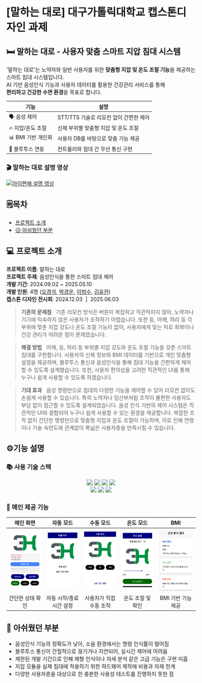 # [말하는 대로] 대구가톨릭대학교 캡스톤디자인 과제

## 🛏️ 말하는 대로 - 사용자 맞춤 스마트 지압 침대 시스템
'말하는 대로'는 노약자와 일반 사용자를 위한 **맞춤형 지압 및 온도 조절 기능**을 제공하는 스마트 침대 시스템입니다.  
AI 기반 음성인식 기능과 사용자 데이터를 활용한 건강관리 서비스를 통해  
**편리하고 건강한 수면 환경**을 목표로 합니다.

<div align=center>

| 기능 | 설명 |
|------|------|
| 🗣️ 음성 제어 | STT/TTS 기술로 리모컨 없이 간편한 제어 |
| 🔥 지압/온도 조절 | 신체 부위별 맞춤형 지압 및 온도 조절 |
| 📊 BMI 기반 개인화 | 사용자 DB를 바탕으로 맞춤 기능 제공 |
| 📡 블루투스 연동 | 컨트롤러와 침대 간 무선 통신 구현 |

</div>

### 🎬 말하는 대로 설명 영상
[![아이편해 설명 영상](http://img.youtube.com/vi/K0pShYf_NuY/0.jpg)](https://www.youtube.com/watch?v=K0pShYf_NuY)


## 🗒️목차
- [프로젝트 소개](#프로젝트-소개)
- [😥 아쉬웠던 부분](#😥-아쉬웠던-부분)

## 💻 프로젝트 소개

**프로젝트 이름**: 말하는 대로  
**프로젝트 주제**: 음성인식을 통한 스마트 침대 제어  
**개발 기간**: 2024.09.02 ~ 2025.05.10  
**개발 인원**: 4명 ([오경석](https://github.com/kyoungseok-Oh), [박경운](https://github.com/gyngxn), [이범수](https://github.com/lbs3082), [김유찬](https://github.com/uchanyyy))  
**캡스톤 디자인 전시회**: 2024.12.03  |  2025.06.03


> **기존의 문제점**
&nbsp; 기존 리모컨 방식은 버튼이 복잡하고 직관적이지 않아, 노약자나 기기에 익숙하지 않은 사용자가 조작하기 어렵습니다. 또한 등, 어깨, 허리 등 각 부위에 맞춘 지압 강도나 온도 조절 기능이 없어, 사용자에게 맞는 피로 회복이나 건강 관리가 어려운 점이 문제였습니다.
> 

> **해결 방법**
&nbsp; 어깨, 등, 허리 등 부위별 지압 강도와 온도 조절 기능을 갖춘 스마트 침대를 구현합니다. 사용자의 신체 정보와 BMI 데이터를 기반으로 개인 맞춤형 설정을 제공하며, 블루투스 통신과 음성인식을 통해 침대 기능을 간편하게 제어할 수 있도록 설계했습니다.
또한, 사용자 편의성을 고려한 직관적인 UI를 통해 누구나 쉽게 사용할 수 있도록 하였습니다.
> 

> **기대 효과**
&nbsp; 음성 명령만으로 침대의 다양한 기능을 제어할 수 있어 리모컨 없이도 손쉽게 사용할 수 있습니다.
특히 노약자나 임산부처럼 조작이 불편한 사용자도 부담 없이 접근할 수 있도록 설계되었습니다.
음성 인식 기반의 제어 시스템은 직관적인 UI와 결합되어 누구나 쉽게 사용할 수 있는 환경을 제공합니다.
복잡한 조작 없이 간단한 명령만으로 맞춤형 지압과 온도 조절이 가능하며,
이로 인해 연령이나 기술 숙련도에 관계없이 폭넓은 사용자층을 만족시킬 수 있습니다.
> 

## ⚙️기능 설명

### 📚 사용 기술 스택

<div align=center> 
  <img src="https://img.shields.io/badge/androidstudio-3DDC84?style=for-the-badge&logo=androidstudio&logoColor=white">
  <img src="https://img.shields.io/badge/springboot-6DB33F?style=for-the-badge&logo=springboot&logoColor=white"> 
  <img src="https://img.shields.io/badge/postgresql-4169E1?style=for-the-badge&logo=postgresql&logoColor=white">
  <img src="https://img.shields.io/badge/postman-FF6C37?style=for-the-badge&logo=postman&logoColor=white">
  <br>
  
  <img src="https://img.shields.io/badge/github-181717?style=for-the-badge&logo=github&logoColor=white">
  <img src="https://img.shields.io/badge/git-F05032?style=for-the-badge&logo=git&logoColor=white">
  <img src="https://img.shields.io/badge/restapi-000000?style=for-the-badge&logo=api&logoColor=white">
</div>

### 🧩 메인 제공 기능

<div align="center">

| 메인 화면 | 자동 모드 | 수동 모드 | 온도 모드 | BMI |
|:--:|:--:|:--:|:--:|:--:|
| <img src="https://github.com/Three-idiots1/voiceapp/blob/master/images/%EB%A9%94%EC%9D%B8%20%ED%99%94%EB%A9%B4.png?raw=true" width="170"/> | <img src="https://github.com/Three-idiots1/voiceapp/blob/master/images/%EC%9E%90%EB%8F%99%20%EB%AA%A8%EB%93%9C.png?raw=true" width="170"/> | <img src="https://github.com/Three-idiots1/voiceapp/blob/master/images/%EC%88%98%EB%8F%99%20%EB%AA%A8%EB%93%9C.png?raw=true" width="170"/> | <img src="https://github.com/Three-idiots1/voiceapp/blob/master/images/%EC%98%A8%EB%8F%84%20%EB%AA%A8%EB%93%9C.png?raw=true" width="170"/> | <img src="https://github.com/Three-idiots1/voiceapp/blob/master/images/BMI.png?raw=true" width="170"/> |
| 간단한 상태 확인 | 자동 시작/종료 시간 설정 | 사용자가 직접 수동 조작 | 온도 조절 및 확인 | BMI 기반 기능 제공 |

</div>



## 🔧 아쉬웠던 부분
- 음성인식 기능의 정확도가 낮아, 소음 환경에서는 명령 인식률이 떨어짐
- 블루투스 통신이 간헐적으로 끊기거나 지연되어, 실시간 제어에 어려움
- 제한된 개발 기간으로 인해 체형 인식이나 자세 분석 같은 고급 기능은 구현 미흡
- 지압 모듈을 실제 침대에 적용하기 위한 하드웨어 제작에 비용과 자재 한계
- 다양한 사용자층을 대상으로 한 충분한 사용성 테스트를 진행하지 못한 점

